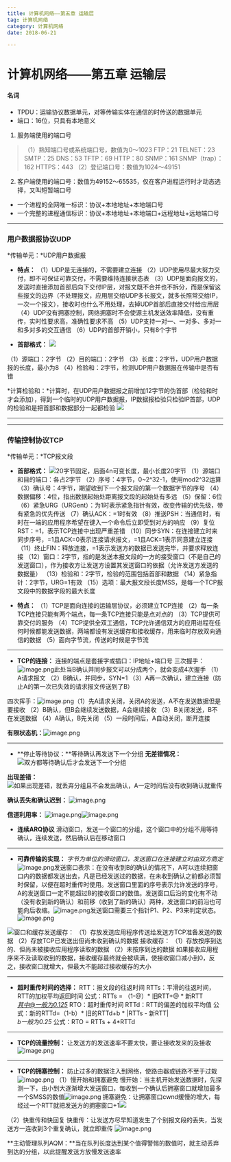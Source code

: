 ```yaml
---
title: 计算机网络——第五章 运输层
tag: 计算机网络
category: 计算机网络
date: 2018-06-21

---
```


<meta name="referrer" content="no-referrer" />



# 计算机网络——第五章 运输层

#### 名词
- TPDU：运输协议数据单元，对等传输实体在通信的时传送的数据单元
- 端口：16位，只具有本地意义
1. 服务端使用的端口号
>（1）熟知端口号或系统端口号，数值为0～1023
>FTP：21
>TELNET：23
>SMTP：25
>DNS：53
>TFTP：69
>HTTP：80
>SNMP：161
>SNMP（trap）：162
>HTTPS：443
>（2）登记端口号：数值为1024～49151
2. 客户端使用的端口号：数值为49152～65535，仅在客户进程运行时才动态选择，又叫短暂端口号

- 一个进程的全网唯一标识：协议+本地地址+本地端口号
- 一个完整的进程通信标识：协议+本地地址+本地端口+远程地址+远地端口号

---

### 用户数据报协议UDP
*传输单元：*UDP用户数据报
- **特点：**
（1）UDP是无连接的，不需要建立连接
（2）UDP使用尽最大努力交付，即不可保证可靠交付，不需要维持连接状态表
（3）UDP是面向报文的，发送时直接添加首部后向下交付IP层，对报文既不合并也不拆分，而是保留这些报文的边界（不处理报文，应用层交给UDP多长报文，就多长照常交给IP，一次一个报文），接收时也什么不用处理，去掉UDP首部后直接交付给应用层
（4）UDP没有拥塞控制，网络拥塞时不会使源主机发送效率降低，没有重传，实时性要求高，准确性要求不高
（5）UDP支持一对一、一对多、多对一和多对多的交互通信
（6）UDP的首部开销小，只有8个字节

- **首部格式：**
![](https://upload-images.jianshu.io/upload_images/4061843-d1e803b1730da460.png?imageMogr2/auto-orient/strip%7CimageView2/2/w/1240)

（1）源端口：2字节
（2）目的端口：2字节
（3）长度：2字节，UDP用户数据报的长度，最小为8
（4）检验和：2字节，检测UDP用户数据报在传输中是否有错

*计算检验和：*计算时，在UDP用户数据报之前增加12字节的伪首部（检验和时才会添加），得到一个临时的UDP用户数据报，IP数据报检验只检验IP首部，UDP的检验和是把首部和数据部分一起都检验
![](https://upload-images.jianshu.io/upload_images/4061843-8df9e51565bb1f29.png?imageMogr2/auto-orient/strip%7CimageView2/2/w/1240)

---
---

### 传输控制协议TCP
*传输单元：*TCP报文段
- **首部格式：**
![](https://upload-images.jianshu.io/upload_images/4061843-bc9ecd82e375f89c.png?imageMogr2/auto-orient/strip%7CimageView2/2/w/1240)20字节固定，后面4n可变长度，最小长度20字节
（1）源端口和目的端口：各占2字节
（2）序号：4字节，0~2^32-1，使用mod2^32运算
（3）确认号：4字节，期望收到下一个报文段的第一个数据字节的序号
（4）数据偏移：4位，指出数据起始处距离报文段的起始处有多远
（5）保留：6位
（6）紧急URG（URGent）：为1时表示紧急指针有效，改变传输的优先级，带有紧急的优先传送
（7）确认ACK：=1时有效
（8）推送PSH：当通信时，有时在一端的应用程序希望在键入一个命令后立即受到对方的响应
（9）复位RST：=1，表示TCP连接中出现严重差错
（10）同步SYN：在连接建立时来同步序号，=1且ACK=0表示连接请求报文，=1且ACK=1表示同意建立连接
（11）终止FIN：释放连接，=1表示发送方的数据已发送完毕，并要求释放连接
（12）窗口：2字节，指的是发送本报文段的一方的接受窗口（不是自己的发送窗口），作为接收方让发送方设置其发送窗口的依据（允许发送方发送的数据量）
（13）检验和：2字节，检验的范围包括首部和数据
（14）紧急指针：2字节，URG=1有效
（15）选项：最大报文段长度MSS，是每一个TCP报文段中的数据字段的最大长度

- **特点：**
（1）TCP是面向连接的运输层协议，必须建立TCP连接
（2）每一条TCP连接只能有两个端点，每一条TCP连接只能是点对点的
（3）TCP提供可靠交付的服务
（4）TCP提供全双工通信，TCP允许通信双方的应用进程在任何时候都能发送数据，两端都设有发送缓存和接收缓存，用来临时存放双向通信的数据
（5）面向字节流，传送的时候是字节流

---

- **TCP的连接：**
连接的端点是套接字或插口：IP地址+端口号
三次握手：![image.png](https://upload-images.jianshu.io/upload_images/4061843-dd7a5b3049e79b51.png?imageMogr2/auto-orient/strip%7CimageView2/2/w/1240)此处当B确认并同步报文可以分成两个，就会变成4次握手
（1）A请求报文
（2）B确认，并同步，SYN=1
（3）A再一次确认，建立连接（防止A的第一次已失效的请求报文传送到了B）

四次挥手：![image.png](https://upload-images.jianshu.io/upload_images/4061843-34846c8f9e910601.png?imageMogr2/auto-orient/strip%7CimageView2/2/w/1240)（1）先A请求关闭，关闭A的发送，A不在发送数据但是要接收
（2）B确认，但B会继续发送数据，A会继续接收
（3）B关闭发送，B不在发送数据
（4）A确认，B先关闭
（5）一段时间后，A自动关闭，断开连接

**有限状态机：**![image.png](https://upload-images.jianshu.io/upload_images/4061843-a0b9c4269f3d4a47.png?imageMogr2/auto-orient/strip%7CimageView2/2/w/1240)

---

- **停止等待协议：**等待确认再发送下一个分组
**无差错情况：**
![双方都等待确认后才会发送下一个分组](https://upload-images.jianshu.io/upload_images/4061843-97e52424b5d1e59a.png?imageMogr2/auto-orient/strip%7CimageView2/2/w/1240)

**出现差错：**
![如果出现差错，就丢弃分组且不会发出确认，A一定时间后没有收到确认就重传](https://upload-images.jianshu.io/upload_images/4061843-a45f357de556eb80.png?imageMogr2/auto-orient/strip%7CimageView2/2/w/1240)

**确认丢失和确认迟到：**
![image.png](https://upload-images.jianshu.io/upload_images/4061843-5415370f6d5adc19.png?imageMogr2/auto-orient/strip%7CimageView2/2/w/1240)

**信道利用率：**
![image.png](https://upload-images.jianshu.io/upload_images/4061843-9eb652b0a947a516.png?imageMogr2/auto-orient/strip%7CimageView2/2/w/1240)![image.png](https://upload-images.jianshu.io/upload_images/4061843-19478707ccdf0191.png?imageMogr2/auto-orient/strip%7CimageView2/2/w/1240)

- **连续ARQ协议**
滑动窗口，发送一个窗口的分组，这个窗口中的分组不用等待确认，连续发送，然后确认后在移动窗口

---

- **可靠传输的实现：**
*字节为单位的滑动窗口，发送窗口在连接建立时由双方商定*
![image.png](https://upload-images.jianshu.io/upload_images/4061843-62d9e1d3c62cbe4a.png?imageMogr2/auto-orient/strip%7CimageView2/2/w/1240)发送窗口表示：在没有收到B的确认的情况下，A可以连续把窗口内的数据都发送出去，凡是已经发送过的数据，在未收到确认之前都必须暂时保留，以便在超时重传时使用。发送窗口里面的序号表示允许发送的序号，A的发送窗口一定不能超过B的接收窗口的数值。发送窗口后沿的变化有不动（没有收到新的确认）和前移（收到了新的确认）两种，发送窗口的前沿也可能向后收缩。![image.png](https://upload-images.jianshu.io/upload_images/4061843-0d1c4b58e46e8998.png?imageMogr2/auto-orient/strip%7CimageView2/2/w/1240)发送窗口需要三个指针P1、P2、P3来判定状态。![image.png](https://upload-images.jianshu.io/upload_images/4061843-35fa04c029079037.png?imageMogr2/auto-orient/strip%7CimageView2/2/w/1240)

![窗口和缓存](https://upload-images.jianshu.io/upload_images/4061843-5cb4b8ac34f2df81.png?imageMogr2/auto-orient/strip%7CimageView2/2/w/1240)发送缓存：
（1）存放发送应用程序传送给发送方TCP准备发送的数据
（2）存放TCP已发送出但尚未收到确认的数据
接收缓存：
（1）存放按序到达的、但尚未被接收应用程序读取的数据
（2）未按序到达的数据
如果接收应用程序来不及读取收到的数据，接收缓存最终就会被填满，使接收窗口减小到0，反之，接收窗口就增大，但最大不能超过接收缓存的大小

---

- **超时重传时间的选择：**
RTT：报文段的往返时间
RTTs：平滑的往返时间，RTT的加权平均返回时间
公式：RTTs = （1-@）* 旧RTT+@ * 新RTT    
 *其中@一般为0.125*
RTO：超时重传时间
RTTd：RTT的偏差的加权平均值
公式：新的RTTd=（1-b）* 旧的RTTd+b  * |RTTs - 新RTT|         
*b一般为0.25*
公式：RTO = RTTs + 4*RTTd

---

- **TCP的流量控制：**
让发送方的发送速率不要太快，要让接收发来的及接收
![image.png](https://upload-images.jianshu.io/upload_images/4061843-12f34d10e184e919.png?imageMogr2/auto-orient/strip%7CimageView2/2/w/1240)

---

- **TCP的拥塞控制：**
防止过多的数据注入到网络，使路由器或链路不至于过栽
![image.png](https://upload-images.jianshu.io/upload_images/4061843-b40752b75b15832c.png?imageMogr2/auto-orient/strip%7CimageView2/2/w/1240)
（1）慢开始和拥塞避免
慢开始：当主机开始发送数据时，先探测一下，由小到大逐渐增大发送窗口，每收到一个确认后拥塞窗口就增加最多一个SMSS的数值![image.png](https://upload-images.jianshu.io/upload_images/4061843-64a80ce287c40e3c.png?imageMogr2/auto-orient/strip%7CimageView2/2/w/1240)
拥塞避免：让拥塞窗口cwnd缓慢的增大，每经过一个RTT就把发送方的拥塞窗口+1![ ](https://upload-images.jianshu.io/upload_images/4061843-f31e1aef8330e400.png?imageMogr2/auto-orient/strip%7CimageView2/2/w/1240)

（2）快重传和快回复
快重传：让发送方尽早知道发生了个别报文段的丢失，当发送方一连收到3个重复确认，就立即重传
![image.png](https://upload-images.jianshu.io/upload_images/4061843-c0ad9c26830ce5b3.png?imageMogr2/auto-orient/strip%7CimageView2/2/w/1240)

**主动管理队列AQM：**当在队列长度达到某个值得警惕的数值时，就主动丢弃到达的分组，以此提醒发送方放慢发送速率